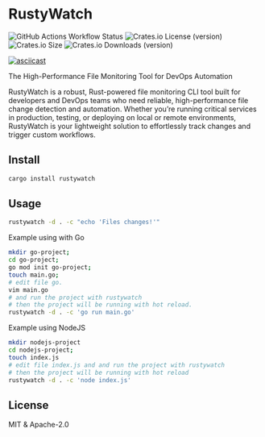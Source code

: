 # RustyWatch

![GitHub Actions Workflow Status](https://img.shields.io/github/actions/workflow/status/ak9024/rustywatch/ci.yml) ![Crates.io License (version)](https://img.shields.io/crates/l/rustywatch/0.1.0) ![Crates.io Size](https://img.shields.io/crates/size/rustywatch) ![Crates.io Downloads (version)](https://img.shields.io/crates/dv/rustywatch/0.1.0)

[![asciicast](https://asciinema.org/a/PAKBZOON6TZgbgS41dU73Niq5.svg)](https://asciinema.org/a/PAKBZOON6TZgbgS41dU73Niq5)

The High-Performance File Monitoring Tool for DevOps Automation

RustyWatch is a robust, Rust-powered file monitoring CLI tool built for developers and DevOps teams who need reliable, high-performance file change detection and automation. Whether you’re running critical services in production, testing, or deploying on local or remote environments, RustyWatch is your lightweight solution to effortlessly track changes and trigger custom workflows.

## Install

```bash
cargo install rustywatch
```

## Usage

```bash
rustywatch -d . -c "echo 'Files changes!'"
```

Example using with Go
```bash
mkdir go-project;
cd go-project;
go mod init go-project;
touch main.go;
# edit file go.
vim main.go
# and run the project with rustywatch
# then the project will be running with hot reload.
rustywatch -d . -c 'go run main.go'
```

Example using NodeJS

```bash
mkdir nodejs-project
cd nodejs-project;
touch index.js
# edit file index.js and and run the project with rustywatch 
# then the project will be running with hot reload
rustywatch -d . -c 'node index.js'
```

## License

MIT & Apache-2.0
